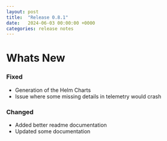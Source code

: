 ```yaml
---
layout: post
title:  "Release 0.8.1"
date:   2024-06-03 00:00:00 +0000
categories: release notes
---
```


# Whats New

### Fixed

- Generation of the Helm Charts
- Issue where some missing details in telemetry would crash
  
### Changed

- Added better readme documentation
- Updated some documentation


